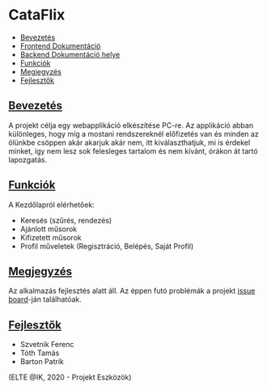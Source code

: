# CataFlix

* [Bevezetés](README.md#intro)
* [Frontend Dokumentáció](/CataflixFrontEnd/README.md)
* [Backend Dokumentáció helye](/CataflixBackEnd/README.md)
* [Funkciók](README.md#features)
* [Megjegyzés](README.md#notification)
* [Fejlesztők](README.md#developers)

## [Bevezetés](#intro)

A projekt célja egy webapplikáció elkészítése PC-re. Az applikáció abban különleges, hogy míg a mostani rendszereknél előfizetés van és minden az ölünkbe csöppen akár akarjuk akár nem, itt kiválaszthatjuk, mi is érdekel minket, így nem lesz sok felesleges tartalom és nem kívánt, órákon át tartó lapozgatás.


## [Funkciók](#features)

A Kezdőlapról elérhetőek: 
* Keresés (szűrés, rendezés)
* Ajánlott műsorok
* Kifizetett műsorok
* Profil műveletek (Regisztráció, Belépés, Saját Profil)

## [Megjegyzés](#notification)

Az alkalmazás fejlesztés alatt áll. Az éppen futó problémák a projekt [issue board](https://github.com/Stalidald/Cataflix/issues)-ján találhatóak.

## [Fejlesztők](#developers)

* Szvetnik Ferenc
* Tóth Tamás
* Barton Patrik

(ELTE @IK, 2020 - Projekt Eszközök)
